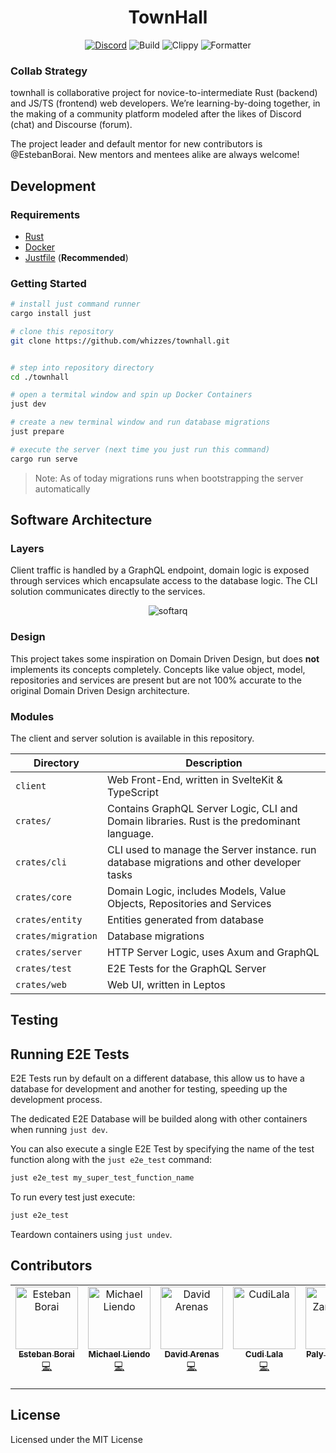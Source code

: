 <div align="center">
  <h1 align="center">TownHall</h1>
</div>

<div align="center">

  [![Discord](https://img.shields.io/discord/1011702194925490186?color=blue&label=discord&logo=discord)](https://discord.gg/yde6mcgs2C)
  ![Build](https://github.com/TownHall-HQ/TownHall/workflows/build/badge.svg)
  ![Clippy](https://github.com/TownHall-HQ/TownHall/workflows/clippy/badge.svg)
  ![Formatter](https://github.com/TownHall-HQ/TownHall/workflows/fmt/badge.svg)

</div>

### Collab Strategy

townhall is collaborative project for novice-to-intermediate Rust (backend) and JS/TS (frontend) web developers. We’re learning-by-doing together, in the making of a community platform modeled after the likes of Discord (chat) and Discourse (forum).

The project leader and default mentor for new contributors is @EstebanBorai. New mentors and mentees alike are always welcome!

## Development

### Requirements

- [Rust](https://rustup.rs)
- [Docker](https://www.docker.com)
- [Justfile](https://github.com/casey/just) (**Recommended**)

### Getting Started

```bash
# install just command runner
cargo install just

# clone this repository
git clone https://github.com/whizzes/townhall.git


# step into repository directory
cd ./townhall

# open a termital window and spin up Docker Containers
just dev

# create a new terminal window and run database migrations
just prepare

# execute the server (next time you just run this command)
cargo run serve
```

> Note: As of today migrations runs when bootstrapping the server automatically

## Software Architecture

### Layers

Client traffic is handled by a GraphQL endpoint, domain logic is exposed through services
which encapsulate access to the database logic. The CLI solution communicates directly to
the services.

<div align="center">

  ![softarq](https://github.com/TownHall-HQ/TownHall/assets/34756077/86abfb8d-8e96-4e93-9677-4e0864f53da6)

</div>

### Design

This project takes some inspiration on Domain Driven Design, but does **not** implements
its concepts completely. Concepts like value object, model, repositories and services are
present but are not 100% accurate to the original Domain Driven Design architecture.

### Modules

The client and server solution is available in this repository.

Directory | Description
--- | ---
`client` | Web Front-End, written in SvelteKit & TypeScript
`crates/` | Contains GraphQL Server Logic, CLI and Domain libraries. Rust is the predominant language.
`crates/cli` | CLI used to manage the Server instance. run database migrations and other developer tasks
`crates/core` | Domain Logic, includes Models, Value Objects, Repositories and Services
`crates/entity` | Entities generated from database
`crates/migration` | Database migrations
`crates/server` | HTTP Server Logic, uses Axum and GraphQL
`crates/test` | E2E Tests for the GraphQL Server
`crates/web` | Web UI, written in Leptos

## Testing

## Running E2E Tests

E2E Tests run by default on a different database, this allow us to have a
database for development and another for testing, speeding up the development
process.

The dedicated E2E Database will be builded along with other containers when running `just dev`.

You can also execute a single E2E Test by specifying the name of the test
function along with the `just e2e_test` command:

```bash
just e2e_test my_super_test_function_name
```

To run every test just execute:

```bash
just e2e_test
```

Teardown containers using `just undev`.


## Contributors

<table>
  <tbody>
    <tr>
      <td align="center" valign="top" width="14.28%">
        <a href="https://github.com/EstebanBorai">
          <img src="https://avatars.githubusercontent.com/u/34756077?v=4?s=100" width="100px;" alt="Esteban Borai"/>
          <br />
          <sub>
            <b>Esteban Borai</b>
          </sub>
        </a>
        <br />
        <a href="https://github.com/TownHall-HQ/TownHall/commits?author=EstebanBorai" title="Code">💻</a>
      </td>
      <td align="center" valign="top" width="14.28%">
        <a href="https://github.com/Michael-Liendo">
          <img src="https://avatars.githubusercontent.com/u/70660410?v=4?s=100" width="100px;" alt="Michael Liendo"/>
          <br />
          <sub>
            <b>Michael Liendo</b>
          </sub>
        </a>
        <br />
        <a href="https://github.com/TownHall-HQ/TownHall/commits?author=Michael-Liendo" title="Code">💻</a>
      </td>
      <td align="center" valign="top" width="14.28%">
        <a href="https://github.com/Dave136">
          <img src="https://avatars.githubusercontent.com/u/49698182?v=4?s=100" width="100px;" alt="David Arenas"/>
          <br />
          <sub>
            <b>David Arenas</b>
          </sub>
        </a>
        <br />
        <a href="https://github.com/TownHall-HQ/TownHall/commits?author=Dave136" title="Code">💻</a>
      </td>
      <td align="center" valign="top" width="14.28%">
        <a href="https://github.com/CudiLala">
          <img src="https://avatars.githubusercontent.com/u/88282186?s=64&v=4?s=100" width="100px;" alt="CudiLala"/>
          <br />
          <sub>
            <b>Cudi Lala</b>
          </sub>
        </a>
        <br />
        <a href="https://github.com/TownHall-HQ/TownHall/commits?author=CudiLala" title="Code">💻</a>
      </td>
      <td align="center" valign="top" width="14.28%">
        <a href="https://github.com/PalyZambrano">
          <img src="https://avatars.githubusercontent.com/u/29868332?v=4?s=100" width="100px;" alt="Paly Zambrano"/>
          <br />
          <sub>
            <b>Paly Zambrano</b>
          </sub>
        </a>
        <br />
        <a href="https://github.com/TownHall-HQ/TownHall/commits?author=PalyZambrano" title="Code">💻</a>
      </td>
      <td align="center" valign="top" width="14.28%">
        <a href="https://github.com/Phosphorus-M">
          <img src="https://avatars.githubusercontent.com/u/19656993?v=4?s=100" width="100px;" alt="Phosphorus-M"/>
          <br />
          <sub>
            <b>Phosphorus-M</b>
          </sub>
        </a>
        <br />
        <a href="https://github.com/TownHall-HQ/TownHall/commits?author=Phosphorus-M" title="Code">💻</a>
      </td>
      <td align="center" valign="top" width="14.28%">
        <a href="https://github.com/dararod">
          <img src="https://avatars.githubusercontent.com/u/29829194?v=4?s=100" width="100px;" alt="David Rodriguez"/>
          <br />
          <sub>
            <b>David Rodríguez</b>
          </sub>
        </a>
        <br />
        <a href="https://github.com/TownHall-HQ/TownHall/commits?author=dararod" title="Code">💻</a>
      </td>
    </tr>
  </tbody>
</table>

## License

Licensed under the MIT License
